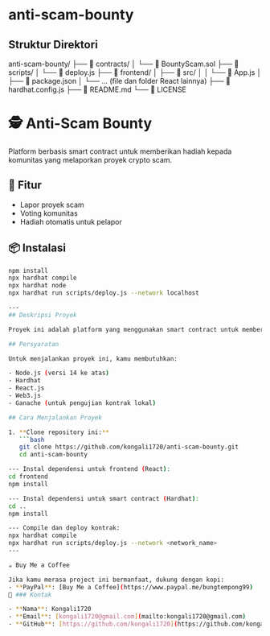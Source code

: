 # anti-scam-bounty

## Struktur Direktori
anti-scam-bounty/
├── 📁 contracts/
│ └── 📄 BountyScam.sol
├── 📁 scripts/
│ └── 📄 deploy.js
├── 📁 frontend/
│ ├── 📁 src/
│ │ └── 📄 App.js
│ ├── 📄 package.json
│ └── ... (file dan folder React lainnya)
├── 📄 hardhat.config.js
├── 📄 README.md
└── 📄 LICENSE
# 🕵️ Anti-Scam Bounty

Platform berbasis smart contract untuk memberikan hadiah kepada komunitas yang melaporkan proyek crypto scam.

## 📌 Fitur

- Lapor proyek scam
- Voting komunitas
- Hadiah otomatis untuk pelapor

## 📦 Instalasi

```bash
npm install
npx hardhat compile
npx hardhat node
npx hardhat run scripts/deploy.js --network localhost

---
## Deskripsi Proyek

Proyek ini adalah platform yang menggunakan smart contract untuk memberikan hadiah bagi siapa saja yang dapat menemukan atau melaporkan proyek crypto yang berpotensi menjadi penipuan (scam). Ini akan membantu mengurangi risiko penipuan di pasar crypto.

## Persyaratan

Untuk menjalankan proyek ini, kamu membutuhkan:

- Node.js (versi 14 ke atas)
- Hardhat
- React.js
- Web3.js
- Ganache (untuk pengujian kontrak lokal)

## Cara Menjalankan Proyek

1. **Clone repository ini:**
   ```bash
   git clone https://github.com/kongali1720/anti-scam-bounty.git
   cd anti-scam-bounty

--- Instal dependensi untuk frontend (React):
cd frontend
npm install

--- Instal dependensi untuk smart contract (Hardhat):
cd ..
npm install

--- Compile dan deploy kontrak:
npx hardhat compile
npx hardhat run scripts/deploy.js --network <network_name>
---

☕ Buy Me a Coffee

Jika kamu merasa project ini bermanfaat, dukung dengan kopi:
- **PayPal**: [Buy Me a Coffee](https://www.paypal.me/bungtempong99) 
📩 ### Kontak

- **Nama**: Kongali1720
- **Email**: [kongali1720@gmail.com](mailto:kongali1720@gmail.com)
- **GitHub**: [https://github.com/kongali1720](https://github.com/kongali1720)
